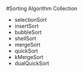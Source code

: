 #Sorting Algorithm Collection
+ selectionSort
+ insertSort
+ bubbleSort
+ shellSort
+ mergeSort
+ quickSort
+ kMergeSort
+ dualQuickSort
